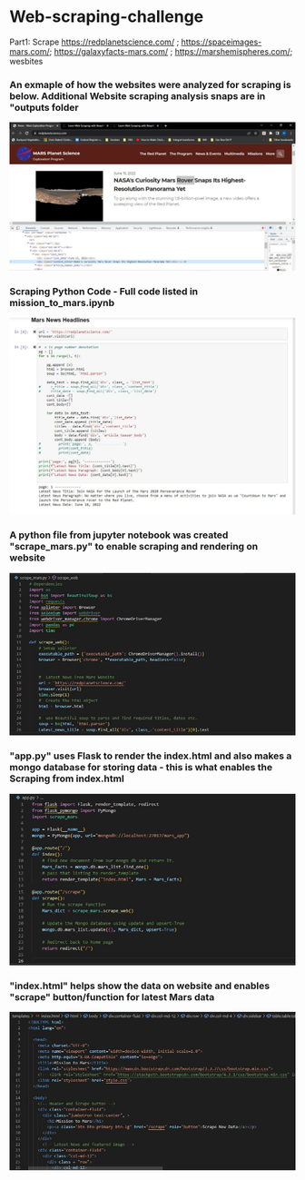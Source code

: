 # Web-scraping-challenge
Part1: Scrape https://redplanetscience.com/ ; https://spaceimages-mars.com/; https://galaxyfacts-mars.com/ ; https://marshemispheres.com/; wesbites
### An exmaple of how the websites were analyzed for scraping is below. Additional Website scraping analysis snaps are in "outputs folder
![](https://github.com/harsh-env/web-scraping-challenge/blob/main/Mission_to_Mars/outputs/webpage_content_search.JPG)

### Scraping Python Code - Full code listed in mission_to_mars.ipynb
![](https://github.com/harsh-env/web-scraping-challenge/blob/main/Mission_to_Mars/outputs/Scraping_web_1.JPG)

### A python file from jupyter notebook was created "scrape_mars.py" to enable scraping and rendering on website
![](https://github.com/harsh-env/web-scraping-challenge/blob/main/Mission_to_Mars/outputs/scrape_mars_py.JPG)

### "app.py" uses Flask to render the index.html and also makes a mongo database for storing data - this is what enables the Scraping from index.html
![](https://github.com/harsh-env/web-scraping-challenge/blob/main/Mission_to_Mars/outputs/app_py.JPG)

### "index.html" helps show the data on website and enables "scrape" button/function for latest Mars data
![](https://github.com/harsh-env/web-scraping-challenge/blob/main/Mission_to_Mars/outputs/index_html.JPG)
